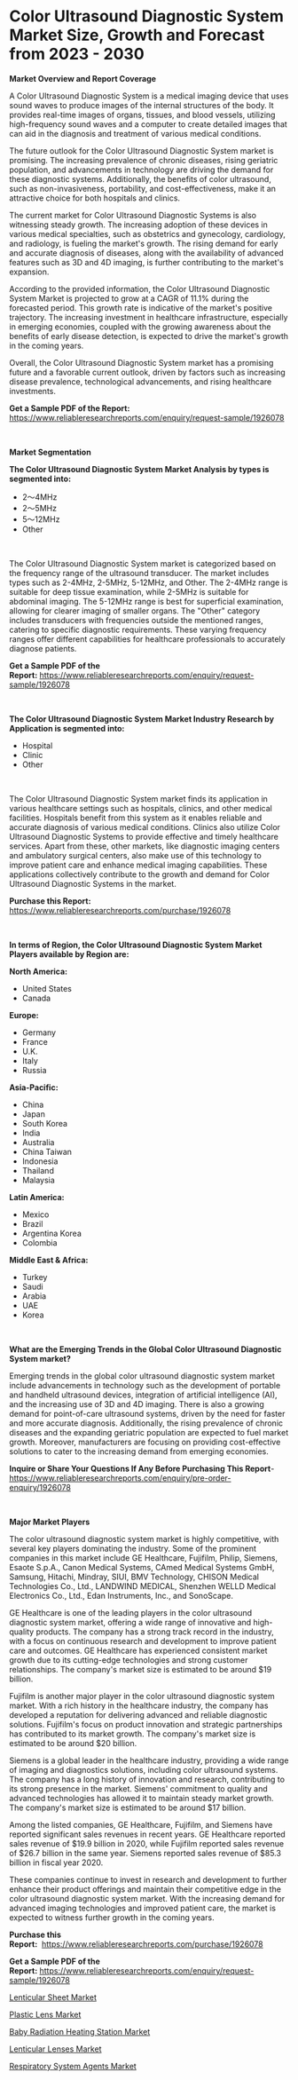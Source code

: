 <p><h1>Color Ultrasound Diagnostic System Market Size, Growth and Forecast from 2023 - 2030</h1></p><p><strong>Market Overview and Report Coverage</strong></p>
<p><p>A Color Ultrasound Diagnostic System is a medical imaging device that uses sound waves to produce images of the internal structures of the body. It provides real-time images of organs, tissues, and blood vessels, utilizing high-frequency sound waves and a computer to create detailed images that can aid in the diagnosis and treatment of various medical conditions.</p><p>The future outlook for the Color Ultrasound Diagnostic System market is promising. The increasing prevalence of chronic diseases, rising geriatric population, and advancements in technology are driving the demand for these diagnostic systems. Additionally, the benefits of color ultrasound, such as non-invasiveness, portability, and cost-effectiveness, make it an attractive choice for both hospitals and clinics.</p><p>The current market for Color Ultrasound Diagnostic Systems is also witnessing steady growth. The increasing adoption of these devices in various medical specialties, such as obstetrics and gynecology, cardiology, and radiology, is fueling the market's growth. The rising demand for early and accurate diagnosis of diseases, along with the availability of advanced features such as 3D and 4D imaging, is further contributing to the market's expansion.</p><p>According to the provided information, the Color Ultrasound Diagnostic System Market is projected to grow at a CAGR of 11.1% during the forecasted period. This growth rate is indicative of the market's positive trajectory. The increasing investment in healthcare infrastructure, especially in emerging economies, coupled with the growing awareness about the benefits of early disease detection, is expected to drive the market's growth in the coming years.</p><p>Overall, the Color Ultrasound Diagnostic System market has a promising future and a favorable current outlook, driven by factors such as increasing disease prevalence, technological advancements, and rising healthcare investments.</p></p>
<p><strong>Get a Sample PDF of the Report:</strong> <a href="https://www.reliableresearchreports.com/enquiry/request-sample/1926078">https://www.reliableresearchreports.com/enquiry/request-sample/1926078</a></p>
<p>&nbsp;</p>
<p><strong>Market Segmentation</strong></p>
<p><strong>The Color Ultrasound Diagnostic System Market Analysis by types is segmented into:</strong></p>
<p><ul><li>2～4MHz</li><li>2～5MHz</li><li>5～12MHz</li><li>Other</li></ul></p>
<p>&nbsp;</p>
<p><p>The Color Ultrasound Diagnostic System market is categorized based on the frequency range of the ultrasound transducer. The market includes types such as 2-4MHz, 2-5MHz, 5-12MHz, and Other. The 2-4MHz range is suitable for deep tissue examination, while 2-5MHz is suitable for abdominal imaging. The 5-12MHz range is best for superficial examination, allowing for clearer imaging of smaller organs. The "Other" category includes transducers with frequencies outside the mentioned ranges, catering to specific diagnostic requirements. These varying frequency ranges offer different capabilities for healthcare professionals to accurately diagnose patients.</p></p>
<p><strong>Get a Sample PDF of the Report:</strong>&nbsp;<a href="https://www.reliableresearchreports.com/enquiry/request-sample/1926078">https://www.reliableresearchreports.com/enquiry/request-sample/1926078</a></p>
<p>&nbsp;</p>
<p><strong>The Color Ultrasound Diagnostic System Market Industry Research by Application is segmented into:</strong></p>
<p><ul><li>Hospital</li><li>Clinic</li><li>Other</li></ul></p>
<p>&nbsp;</p>
<p><p>The Color Ultrasound Diagnostic System market finds its application in various healthcare settings such as hospitals, clinics, and other medical facilities. Hospitals benefit from this system as it enables reliable and accurate diagnosis of various medical conditions. Clinics also utilize Color Ultrasound Diagnostic Systems to provide effective and timely healthcare services. Apart from these, other markets, like diagnostic imaging centers and ambulatory surgical centers, also make use of this technology to improve patient care and enhance medical imaging capabilities. These applications collectively contribute to the growth and demand for Color Ultrasound Diagnostic Systems in the market.</p></p>
<p><strong>Purchase this Report:</strong>&nbsp; <a href="https://www.reliableresearchreports.com/purchase/1926078">https://www.reliableresearchreports.com/purchase/1926078</a></p>
<p>&nbsp;</p>
<p><strong>In terms of Region, the Color Ultrasound Diagnostic System Market Players available by Region are:</strong></p>
<p>
    <p> <strong> North America: </strong>
        <ul>
            <li>United States</li>
            <li>Canada</li>
        </ul>
        </p> 
    <p> <strong> Europe: </strong>
        <ul>
            <li>Germany</li>
            <li>France</li>
            <li>U.K.</li>
            <li>Italy</li>
            <li>Russia</li>
        </ul>
        </p> 
    <p> <strong> Asia-Pacific: </strong>
        <ul>
            <li>China</li>
            <li>Japan</li>
            <li>South Korea</li>
            <li>India</li>
            <li>Australia</li>
            <li>China Taiwan</li>
            <li>Indonesia</li>
            <li>Thailand</li>
            <li>Malaysia</li>
        </ul>
        </p> 
    <p> <strong> Latin America: </strong>
        <ul>
            <li>Mexico</li>
            <li>Brazil</li>
            <li>Argentina Korea</li>
            <li>Colombia</li>
        </ul>
        </p> 
    <p> <strong> Middle East & Africa: </strong>
        <ul>
            <li>Turkey</li>
            <li>Saudi</li>
            <li>Arabia</li>
            <li>UAE</li>
            <li>Korea</li>
        </ul>
    </p>
    </p>
<p>&nbsp;</p>
<p><strong>What are the Emerging Trends in the Global Color Ultrasound Diagnostic System market?</strong></p>
<p><p>Emerging trends in the global color ultrasound diagnostic system market include advancements in technology such as the development of portable and handheld ultrasound devices, integration of artificial intelligence (AI), and the increasing use of 3D and 4D imaging. There is also a growing demand for point-of-care ultrasound systems, driven by the need for faster and more accurate diagnosis. Additionally, the rising prevalence of chronic diseases and the expanding geriatric population are expected to fuel market growth. Moreover, manufacturers are focusing on providing cost-effective solutions to cater to the increasing demand from emerging economies.</p></p>
<p><strong>Inquire or Share Your Questions If Any Before Purchasing This Report</strong>- <a href="https://www.reliableresearchreports.com/enquiry/pre-order-enquiry/1926078">https://www.reliableresearchreports.com/enquiry/pre-order-enquiry/1926078</a></p>
<p>&nbsp;</p>
<p><strong>Major Market Players</strong></p>
<p><p>The color ultrasound diagnostic system market is highly competitive, with several key players dominating the industry. Some of the prominent companies in this market include GE Healthcare, Fujifilm, Philip, Siemens, Esaote S.p.A., Canon Medical Systems, CAmed Medical Systems GmbH, Samsung, Hitachi, Mindray, SIUI, BMV Technology, CHISON Medical Technologies Co., Ltd., LANDWIND MEDICAL, Shenzhen WELLD Medical Electronics Co., Ltd., Edan Instruments, Inc., and SonoScape.</p><p>GE Healthcare is one of the leading players in the color ultrasound diagnostic system market, offering a wide range of innovative and high-quality products. The company has a strong track record in the industry, with a focus on continuous research and development to improve patient care and outcomes. GE Healthcare has experienced consistent market growth due to its cutting-edge technologies and strong customer relationships. The company's market size is estimated to be around $19 billion.</p><p>Fujifilm is another major player in the color ultrasound diagnostic system market. With a rich history in the healthcare industry, the company has developed a reputation for delivering advanced and reliable diagnostic solutions. Fujifilm's focus on product innovation and strategic partnerships has contributed to its market growth. The company's market size is estimated to be around $20 billion.</p><p>Siemens is a global leader in the healthcare industry, providing a wide range of imaging and diagnostics solutions, including color ultrasound systems. The company has a long history of innovation and research, contributing to its strong presence in the market. Siemens' commitment to quality and advanced technologies has allowed it to maintain steady market growth. The company's market size is estimated to be around $17 billion.</p><p>Among the listed companies, GE Healthcare, Fujifilm, and Siemens have reported significant sales revenues in recent years. GE Healthcare reported sales revenue of $19.9 billion in 2020, while Fujifilm reported sales revenue of $26.7 billion in the same year. Siemens reported sales revenue of $85.3 billion in fiscal year 2020.</p><p>These companies continue to invest in research and development to further enhance their product offerings and maintain their competitive edge in the color ultrasound diagnostic system market. With the increasing demand for advanced imaging technologies and improved patient care, the market is expected to witness further growth in the coming years.</p></p>
<p><strong>Purchase this Report:</strong>&nbsp;&nbsp;<a href="https://www.reliableresearchreports.com/purchase/1926078">https://www.reliableresearchreports.com/purchase/1926078</a></p>
<p></p>
<p><strong>Get a Sample PDF of the Report:</strong>&nbsp;<a href="https://www.reliableresearchreports.com/enquiry/request-sample/1926078">https://www.reliableresearchreports.com/enquiry/request-sample/1926078</a></p>
<p><p><a href="https://medium.com/@freedayundt/lenticular-sheet-market-size-cagr-trends-2024-2030-261a923244ff">Lenticular Sheet Market</a></p><p><a href="https://medium.com/@isomgleason/plastic-lens-market-analysis-its-cagr-market-segmentation-and-global-industry-overview-a59a5964fce0">Plastic Lens Market</a></p><p><a href="https://github.com/aliciawhite5576/Market-Research-Report-List-1/blob/main/baby-radiation-heating-station-market.md">Baby Radiation Heating Station Market</a></p><p><a href="https://medium.com/@josueherzog/lenticular-lenses-market-exploring-market-share-market-trends-and-future-growth-00bea1847238">Lenticular Lenses Market</a></p><p><a href="https://github.com/marloy8/Market-Research-Report-List-1/blob/main/respiratory-system-agents-market.md">Respiratory System Agents Market</a></p></p>